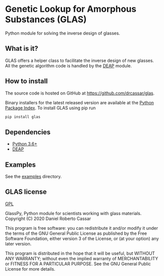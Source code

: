 # Genetic Lookup for Amorphous Substances (GLAS)
Python module for solving the inverse design of glasses.

## What is it?
GLAS offers a helper class to facilitate the inverse design of new glasses. All the genetic algorithm code is handled by the [DEAP](https://github.com/DEAP/deap) module.

## How to install
The source code is hosted on GitHub at https://github.com/drcassar/glas.

Binary installers for the latest released version are available at the [Python Package Index](https://pypi.org/project/glas/). To install GLAS using pip run

```sh
pip install glas
```

## Dependencies
- [Python 3.6+](https://www.python.org/)
- [DEAP](https://github.com/DEAP/deap)

## Examples
See the [examples](https://github.com/drcassar/glas/tree/master/examples) directory.

## GLAS license
[GPL](https://github.com/drcassar/glas/blob/master/LICENSE)

GlassPy, Python module for scientists working with glass materials. Copyright (C) 2020 Daniel Roberto Cassar

This program is free software: you can redistribute it and/or modify it under the terms of the GNU General Public License as published by the Free Software Foundation, either version 3 of the License, or (at your option) any later version.

This program is distributed in the hope that it will be useful, but WITHOUT ANY WARRANTY; without even the implied warranty of MERCHANTABILITY or FITNESS FOR A PARTICULAR PURPOSE.  See the GNU General Public License for more details.
